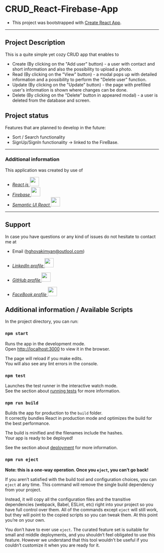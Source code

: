 # CRUD_React-Firebase-App

- This project was bootstrapped with [Create React App](https://github.com/facebook/create-react-app).

---

## Project Description

This is a quite simple yet cozy CRUD app that enables to

- Create (By clicking on the "Add user" button) - a user with contact and short information and also the possibility to upload a photo.
- Read (By clicking on the "View" button) - a modal pops up with detailed information and a possibility to perform the "Delete user" function.
- Update (By clicking on the "Update" button) - the page with prefilled user's information is shown where changes can be done.
- Delete (By clicking on the "Delete" button in appeared modal) - a user is deleted from the database and screen.

## Project status

Features that are planned to develop in the future:

- Sort / Search functionality
- SignUp/SignIn functionality -> linked to the FireBase.

---

### Additional information

This application was created by use of

- _[React.js <img src="http://assets.stickpng.com/images/584830f5cef1014c0b5e4aa1.png" width=30px />](https://reactjs.org/)_
- _[Firebase <img src="https://cdn4.iconfinder.com/data/icons/google-i-o-2016/512/google_firebase-2-512.png" width=30px />](https://firebase.google.com/)_
- _[Semantic UI React <img src="https://react.semantic-ui.com/logo.png" width=30px />](https://reactjs.org/)_

---

## Support

In case you have questions or any kind of issues do not hesitate to contact me at

- Email (hghovakimyan@outlool.com)
- _[LinkedIn profile <img src="https://image.similarpng.com/very-thumbnail/2020/07/Linkedin-logo-vector-PNG.png" width=30px/>](https://www.linkedin.com/in/hayk-hovakimyan-b81600b2/)_
- _[GitHub profile <img src="https://pics.freeicons.io/uploads/icons/png/3345023101530077752-512.png" width=30px/>](https://github.com/MrHovakimyan)_

- _[FaceBook profile <img src="https://img.icons8.com/plasticine/2x/facebook-new.png" width=30px/> ](https://www.facebook.com/Mr.Hovakimyan/)_

## Additional information / Available Scripts

In the project directory, you can run:

### `npm start`

Runs the app in the development mode.\
Open [http://localhost:3000](http://localhost:3000) to view it in the browser.

The page will reload if you make edits.\
You will also see any lint errors in the console.

### `npm test`

Launches the test runner in the interactive watch mode.\
See the section about [running tests](https://facebook.github.io/create-react-app/docs/running-tests) for more information.

### `npm run build`

Builds the app for production to the `build` folder.\
It correctly bundles React in production mode and optimizes the build for the best performance.

The build is minified and the filenames include the hashes.\
Your app is ready to be deployed!

See the section about [deployment](https://facebook.github.io/create-react-app/docs/deployment) for more information.

### `npm run eject`

**Note: this is a one-way operation. Once you `eject`, you can’t go back!**

If you aren’t satisfied with the build tool and configuration choices, you can `eject` at any time. This command will remove the single build dependency from your project.

Instead, it will copy all the configuration files and the transitive dependencies (webpack, Babel, ESLint, etc) right into your project so you have full control over them. All of the commands except `eject` will still work, but they will point to the copied scripts so you can tweak them. At this point you’re on your own.

You don’t have to ever use `eject`. The curated feature set is suitable for small and middle deployments, and you shouldn’t feel obligated to use this feature. However we understand that this tool wouldn’t be useful if you couldn’t customize it when you are ready for it.
